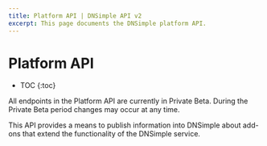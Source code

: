 ```yaml
---
title: Platform API | DNSimple API v2
excerpt: This page documents the DNSimple platform API.
---
```


# Platform API

* TOC
{:toc}

<note>
 All endpoints in the Platform API are currently in Private Beta. During the Private Beta period changes may occur at any time.
</note>

This API provides a means to publish information into DNSimple about add-ons that extend the functionality of the DNSimple service.
